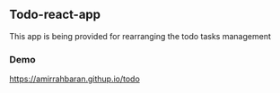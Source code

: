 ## Todo-react-app
This app is being provided for rearranging the todo tasks management

### Demo 
https://amirrahbaran.githup.io/todo
